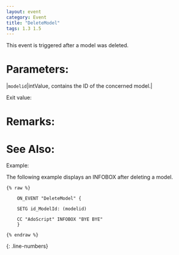 ```yaml
---
layout: event
category: Event
title: "DeleteModel"
tags: 1.3 1.5
---
```


This event is triggered after a model was deleted.  

# Parameters:  

|`modelid`|intValue, contains the ID of the concerned model.|

Exit value:



# Remarks:  



# See Also:  



Example:  

The following example displays an INFOBOX after deleting a model.  
```adoscript
{% raw %}
	
	ON_EVENT "DeleteModel" {

	SETG id_ModelId: (modelid)
	
	CC "AdoScript" INFOBOX "BYE BYE"
	}
	
{% endraw %}
```
{: .line-numbers}
